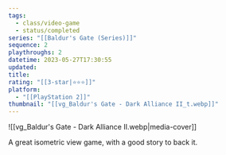```yaml
---
tags:
  - class/video-game
  - status/completed
series: "[[Baldur's Gate (Series)]]"
sequence: 2
playthroughs: 2
datetime: 2023-05-27T17:30:55
updated: 
title: 
rating: "[[3-star|⭐️⭐️⭐️]]"
platform:
  - "[[PlayStation 2]]"
thumbnail: "[[vg_Baldur's Gate - Dark Alliance II_t.webp]]"
---
```

![[vg_Baldur's Gate - Dark Alliance II.webp|media-cover]]

A great isometric view game, with a good story to back it.